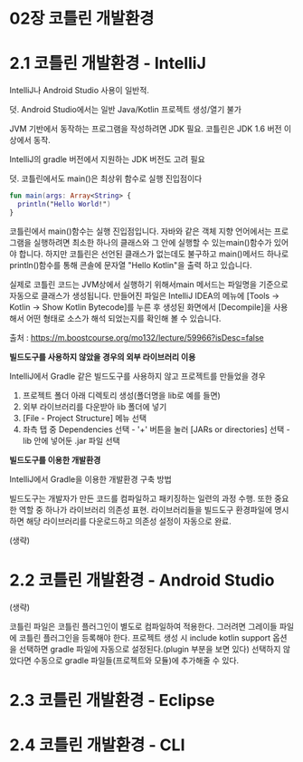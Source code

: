 # 02장 코틀린 개발환경

# 2.1 코틀린 개발환경 - IntelliJ
IntelliJ나 Android Studio 사용이 일반적. 

덧. Android Studio에서는 일반 Java/Kotlin 프로젝트 생성/열기 불가

JVM 기반에서 동작하는 프로그램을 작성하려면 JDK 필요. 코틀린은 JDK 1.6 버전 이상에서 동작. 

IntelliJ의 gradle 버전에서 지원하는 JDK 버전도 고려 필요

덧. 코틀린에서도 main()은 최상위 함수로 실행 진입점이다
```kotlin
fun main(args: Array<String> {
  println("Hello World!")
}
```

코틀린에서 main()함수는 실행 진입점입니다. 자바와 같은 객체 지향 언어에서는 프로그램을 실행하려면 최소한 하나의 클래스와 그 안에 실행할 수 있는main()함수가 있어야 합니다. 하지만 코틀린은 선언된 클래스가 없는데도 불구하고 main()메서드 하나로 println()함수를 통해 콘솔에 문자열 "Hello Kotlin"을 출력 하고 있습니다.

실제로 코틀린 코드는 JVM상에서 실행하기 위해서main 메서드는 파일명을 기준으로 자동으로 클래스가 생성됩니다. 만들어진 파일은 IntelliJ IDEA의 메뉴에 [Tools → Kotlin → Show Kotlin Bytecode]를 누른 후 생성된 화면에서 [Decompile]을 사용해서 어떤 형태로 소스가 해석 되었는지를 확인해 볼 수 있습니다.

출처 : https://m.boostcourse.org/mo132/lecture/59966?isDesc=false

**빌드도구를 사용하지 않았을 경우의 외부 라이브러리 이용**

IntelliJ에서 Gradle 같은 빌드도구를 사용하지 않고 프로젝트를 만들었을 경우
1. 프로젝트 폴더 아래 디렉토리 생성(폴더명을 lib로 예를 들면)
2. 외부 라이브러리를 다운받아 lib 폴더에 넣기
3. [File - Project Structure] 메뉴 선택
4. 좌측 탭 중 Dependencies 선택 - '+' 버튼을 눌러 [JARs or directories] 선택 - lib 안에 넣어둔 .jar 파일 선택

**빌드도구를 이용한 개발환경**

IntelliJ에서 Gradle을 이용한 개발환경 구축 방법

빌드도구는 개발자가 만든 코드를 컴파일하고 패키징하는 일련의 과정 수행. 또한 중요한 역할 중 하나가 라이브러리 의존성 표현. 라이브러리들을 빌드도구 환경파일에 명시하면 해당 라이브러리를 다운로드하고 의존성 설정이 자동으로 완료.

(생략)

# 2.2 코틀린 개발환경 - Android Studio
(생략)

코틀린 파일은 코틀린 플러그인이 별도로 컴파일하여 적용한다. 그러려면 그레이들 파일에 코틀린 플러그인을 등록해야 한다. 프로젝트 생성 시 include kotlin support 옵션을 선택하면 gradle 파일에 자동으로 설정된다.(plugin 부분을 보면 있다) 선택하지 않았다면 수동으로 gradle 파일들(프로젝트와 모듈)에 추가해줄 수 있다.

# 2.3 코틀린 개발환경 - Eclipse
# 2.4 코틀린 개발환경 - CLI
